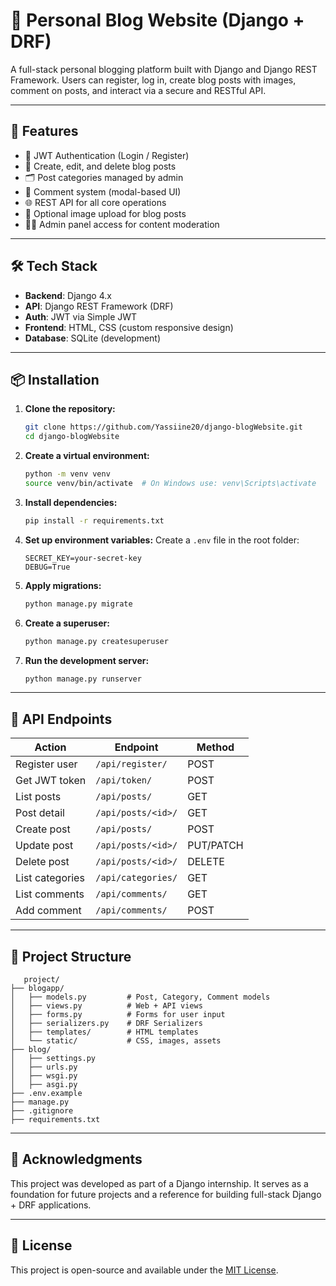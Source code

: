 
# 📰 Personal Blog Website (Django + DRF)

A full-stack personal blogging platform built with Django and Django REST Framework. Users can register, log in, create blog posts with images, comment on posts, and interact via a secure and RESTful API.

---

## 🚀 Features

- 🔐 JWT Authentication (Login / Register)
- 📝 Create, edit, and delete blog posts
- 🗂️ Post categories managed by admin
- 💬 Comment system (modal-based UI)
- 🌐 REST API for all core operations
- 📸 Optional image upload for blog posts
- 🧑‍💼 Admin panel access for content moderation

---

## 🛠️ Tech Stack

- **Backend**: Django 4.x
- **API**: Django REST Framework (DRF)
- **Auth**: JWT via Simple JWT
- **Frontend**: HTML, CSS (custom responsive design)
- **Database**: SQLite (development)

---

## 📦 Installation

1. **Clone the repository:**
   ```bash
   git clone https://github.com/Yassiine20/django-blogWebsite.git
   cd django-blogWebsite
   ```

2. **Create a virtual environment:**
   ```bash
   python -m venv venv
   source venv/bin/activate  # On Windows use: venv\Scripts\activate
   ```

3. **Install dependencies:**
   ```bash
   pip install -r requirements.txt
   ```

4. **Set up environment variables:**
   Create a `.env` file in the root folder:
   ```
   SECRET_KEY=your-secret-key
   DEBUG=True
   ```

5. **Apply migrations:**
   ```bash
   python manage.py migrate
   ```

6. **Create a superuser:**
   ```bash
   python manage.py createsuperuser
   ```

7. **Run the development server:**
   ```bash
   python manage.py runserver
   ```

---

## 🔗 API Endpoints

| Action            | Endpoint                 | Method |
|-------------------|--------------------------|--------|
| Register user     | `/api/register/`         | POST   |
| Get JWT token     | `/api/token/`            | POST   |
| List posts        | `/api/posts/`            | GET    |
| Post detail       | `/api/posts/<id>/`       | GET    |
| Create post       | `/api/posts/`            | POST   |
| Update post       | `/api/posts/<id>/`       | PUT/PATCH |
| Delete post       | `/api/posts/<id>/`       | DELETE |
| List categories   | `/api/categories/`       | GET    |
| List comments     | `/api/comments/`         | GET    |
| Add comment       | `/api/comments/`         | POST   |

---

## 📁 Project Structure

```
   project/
├── blogapp/
│   ├── models.py         # Post, Category, Comment models
│   ├── views.py          # Web + API views
│   ├── forms.py          # Forms for user input
│   ├── serializers.py    # DRF Serializers
│   ├── templates/        # HTML templates
│   └── static/           # CSS, images, assets
├── blog/
│   ├── settings.py
│   ├── urls.py
│   ├── wsgi.py
│   ├── asgi.py
├── .env.example
├── manage.py
├── .gitignore
├── requirements.txt
```

---

## 🙌 Acknowledgments

This project was developed as part of a Django internship. It serves as a foundation for future projects and a reference for building full-stack Django + DRF applications.

---

## 📃 License

This project is open-source and available under the [MIT License](LICENSE).
